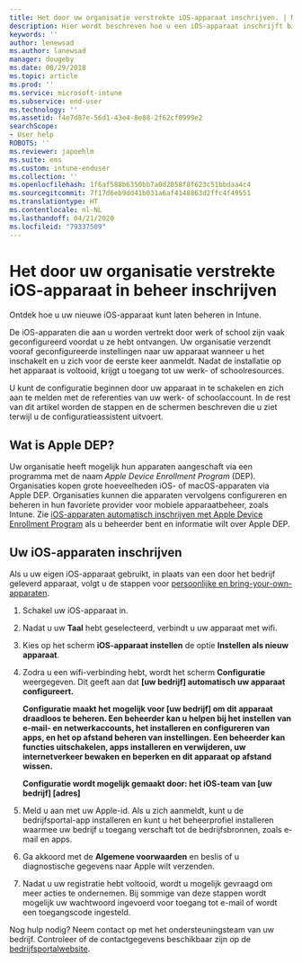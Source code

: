 ```yaml
---
title: Het door uw organisatie verstrekte iOS-apparaat inschrijven. | Microsoft Docs
description: Hier wordt beschreven hoe u een iOS-apparaat inschrijft bij Intune dat is aangeschaft en geleverd door uw organisatie
keywords: ''
author: lenewsad
ms.author: lanewsad
manager: dougeby
ms.date: 08/29/2018
ms.topic: article
ms.prod: ''
ms.service: microsoft-intune
ms.subservice: end-user
ms.technology: ''
ms.assetid: f4e7d87e-56d1-43e4-8e88-2f62cf0999e2
searchScope:
- User help
ROBOTS: ''
ms.reviewer: japoehlm
ms.suite: ems
ms.custom: intune-enduser
ms.collection: ''
ms.openlocfilehash: 1f6af588b6350bb7a0d2058f8f623c51bbdaa4c4
ms.sourcegitcommit: 7f17d6eb9dd41b031a6af4148863d2ffc4f49551
ms.translationtype: HT
ms.contentlocale: nl-NL
ms.lasthandoff: 04/21/2020
ms.locfileid: "79337509"
---
```

# <a name="enroll-your-organization-provided-ios-device-in-management"></a>Het door uw organisatie verstrekte iOS-apparaat in beheer inschrijven

Ontdek hoe u uw nieuwe iOS-apparaat kunt laten beheren in Intune.  

De iOS-apparaten die aan u worden vertrekt door werk of school zijn vaak geconfigureerd voordat u ze hebt ontvangen. Uw organisatie verzendt vooraf geconfigureerde instellingen naar uw apparaat wanneer u het inschakelt en u zich voor de eerste keer aanmeldt. Nadat de installatie op het apparaat is voltooid, krijgt u toegang tot uw werk- of schoolresources.  

U kunt de configuratie beginnen door uw apparaat in te schakelen en zich aan te melden met de referenties van uw werk- of schoolaccount. In de rest van dit artikel worden de stappen en de schermen beschreven die u ziet terwijl u de configuratieassistent uitvoert.

## <a name="what-is-apple-dep"></a>Wat is Apple DEP?

Uw organisatie heeft mogelijk hun apparaten aangeschaft via een programma met de naam *Apple Device Enrollment Program* (DEP). Organisaties kopen grote hoeveelheden iOS- of macOS-apparaten via Apple DEP. Organisaties kunnen die apparaten vervolgens configureren en beheren in hun favoriete provider voor mobiele apparaatbeheer, zoals Intune. Zie [iOS-apparaten automatisch inschrijven met Apple Device Enrollment Program](/intune/enrollment/device-enrollment-program-enroll-ios) als u beheerder bent en informatie wilt over Apple DEP.

## <a name="set-up-your-ios-device"></a>Uw iOS-apparaten inschrijven

Als u uw eigen iOS-apparaat gebruikt, in plaats van een door het bedrijf geleverd apparaat, volgt u de stappen voor [persoonlijke en bring-your-own-apparaten](enroll-your-device-in-intune-ios.md).  

1. Schakel uw iOS-apparaat in.
2. Nadat u uw **Taal** hebt geselecteerd, verbindt u uw apparaat met wifi.
3. Kies op het scherm **iOS-apparaat instellen** de optie **Instellen als nieuw apparaat**.  
4. Zodra u een wifi-verbinding hebt, wordt het scherm **Configuratie** weergegeven. Dit geeft aan dat **[uw bedrijf] automatisch uw apparaat configureert.**

   **Configuratie maakt het mogelijk voor [uw bedrijf] om dit apparaat draadloos te beheren. Een beheerder kan u helpen bij het instellen van e-mail- en netwerkaccounts, het installeren en configureren van apps, en het op afstand beheren van instellingen. Een beheerder kan functies uitschakelen, apps installeren en verwijderen, uw internetverkeer bewaken en beperken en dit apparaat op afstand wissen.**

   **Configuratie wordt mogelijk gemaakt door: het iOS-team van [uw bedrijf] [adres]**

5. Meld u aan met uw Apple-id. Als u zich aanmeldt, kunt u de bedrijfsportal-app installeren en kunt u het beheerprofiel installeren waarmee uw bedrijf u toegang verschaft tot de bedrijfsbronnen, zoals e-mail en apps.
6. Ga akkoord met de **Algemene voorwaarden** en beslis of u diagnostische gegevens naar Apple wilt verzenden.
7. Nadat u uw registratie hebt voltooid, wordt u mogelijk gevraagd om meer acties te ondernemen. Bij sommige van deze stappen wordt mogelijk uw wachtwoord ingevoerd voor toegang tot e-mail of wordt een toegangscode ingesteld.

Nog hulp nodig? Neem contact op met het ondersteuningsteam van uw bedrijf. Controleer of de contactgegevens beschikbaar zijn op de [bedrijfsportalwebsite](https://go.microsoft.com/fwlink/?linkid=2010980).

